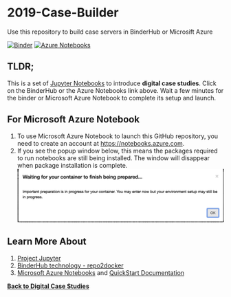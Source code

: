 # 2019-Case-Builder
Use this repository to build case servers in BinderHub or Microsift Azure

[![Binder](https://beta.mybinder.org/badge.svg)](https://beta.mybinder.org/v2/gh/PHI-Case-Studies/2019-Case-Builder/master) [![Azure Notebooks](https://notebooks.azure.com/launch.png)](https://notebooks.azure.com/import/gh/PHI-Case-Studies/2019-Case-Builder)

## TLDR;
This is a set of [Jupyter Notebooks](https://jupyter.org/) to introduce **digital case studies**. Click on the BinderHub or the Azure Notebooks link above. Wait a few minutes for the binder or Microsoft Azure Notebook to complete its setup and launch. 

## For Microsoft Azure Notebook
1. To use Microsoft Azure Notebook to launch this GitHub repository, you need to create an account at https://notebooks.azure.com.
2. If you see the popup window below, this means the packages required to run notebooks are still being installed. The window will disappear when package installation is complete.
![](./images/azurenb-wait.png)

## Learn More About
1. [Project Jupyter](https://jupyter.org/)
2. [BinderHub technology - repo2docker](https://repo2docker.readthedocs.io/en/latest/)
3. [Microsoft Azure Notebooks](https://notebooks.azure.com/) and [QuickStart Documentation](https://docs.microsoft.com/en-us/azure/notebooks/)

**[Back to Digital Case Studies](https://github.com/PHI-Case-Studies)**
